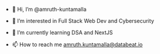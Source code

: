 - 👋 Hi, I’m @amruth-kuntamalla
- 👀 I’m interested in Full Stack Web Dev and Cybersecurity
- 🌱 I’m currently learning DSA and NextJS

- 📫 How to reach me amruth.kuntamalla@databeat.io

<!---
amruth-kuntamalla/amruth-kuntamalla is a ✨ special ✨ repository because its `README.md` (this file) appears on your GitHub profile.
You can click the Preview link to take a look at your changes.
--->
